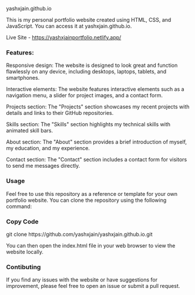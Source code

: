 yashxjain.github.io

This is my personal portfolio website created using HTML, CSS, and JavaScript. You can access it at yashxjain.github.io.

Live Site - https://yashxjainportfolio.netlify.app/
<h3>
Features:
</h3>
Responsive design: The website is designed to look great and function flawlessly on any device, including desktops, laptops, tablets, and smartphones.

Interactive elements: The website features interactive elements such as a navigation menu, a slider for project images, and a contact form.

Projects section: The "Projects" section showcases my recent projects with details and links to their GitHub repositories.

Skills section: The "Skills" section highlights my technical skills with animated skill bars.

About section: The "About" section provides a brief introduction of myself, my education, and my experience.

Contact section: The "Contact" section includes a contact form for visitors to send me messages directly.


<h3>
Usage
</h3>
Feel free to use this repository as a reference or template for your own portfolio website. You can clone the repository using the following command:

<h3>
Copy Code
</h3>
git clone https://github.com/yashxjain/yashxjain.github.io.git

You can then open the index.html file in your web browser to view the website locally.

<h3>
Contibuting
</h3>

If you find any issues with the website or have suggestions for improvement, please feel free to open an issue or submit a pull request.


